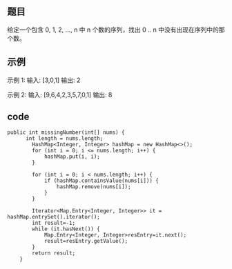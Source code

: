 ## 题目
给定一个包含 0, 1, 2, ..., n 中 n 个数的序列，找出 0 .. n 中没有出现在序列中的那个数。


## 示例
示例 1:
输入: [3,0,1]
输出: 2


示例 2:
输入: [9,6,4,2,3,5,7,0,1]
输出: 8

## code
```
public int missingNumber(int[] nums) {
      int length = nums.length;
		HashMap<Integer, Integer> hashMap = new HashMap<>();
		for (int i = 0; i <= nums.length; i++) {
			hashMap.put(i, i);
		}

		for (int i = 0; i < nums.length; i++) {
			if (hashMap.containsValue(nums[i])) {
				hashMap.remove(nums[i]);
			}
		}

		Iterator<Map.Entry<Integer, Integer>> it =  hashMap.entrySet().iterator();
		int result=-1;
		while (it.hasNext()) {
			Map.Entry<Integer, Integer>resEntry=it.next();
			result=resEntry.getValue();
		}
		return result;  
    }
```
